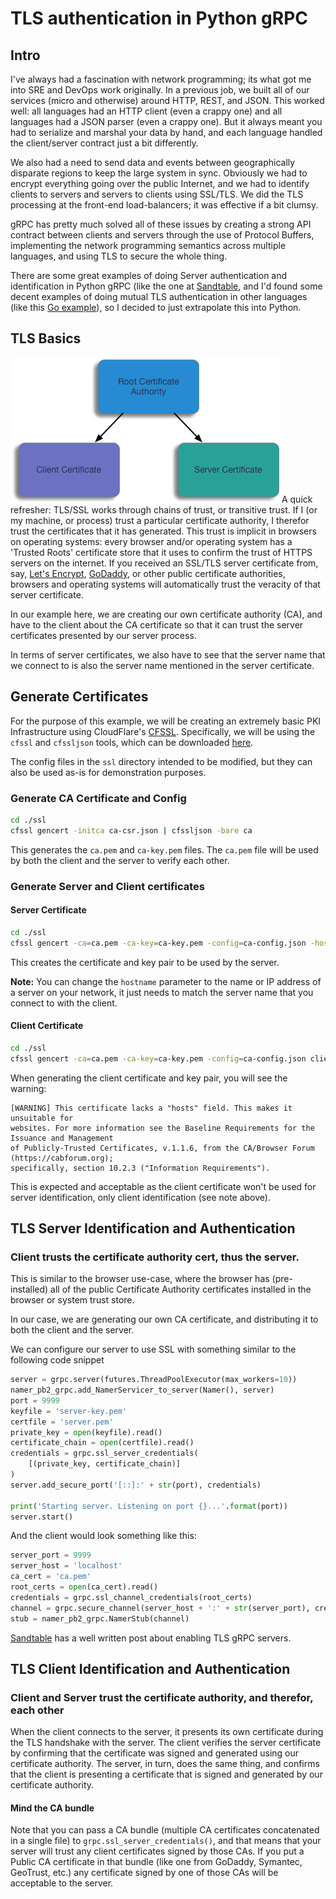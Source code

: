 # TLS authentication in Python gRPC

## Intro

I've always had a fascination with network programming; its what got me into SRE and DevOps work originally. In a previous job, we built all of our services (micro and otherwise) around HTTP, REST, and JSON. This worked well: all languages had an HTTP client (even a crappy one) and all languages had a JSON parser (even a crappy one). But it always meant you had to serialize and marshal your data by hand, and each language handled the client/server contract just a bit differently.

We also had a need to send data and events between geographically disparate regions to keep the large system in sync. Obviously we had to encrypt everything going over the public Internet, and we had to identify clients to servers and servers to clients using SSL/TLS. We did the TLS processing at the front-end load-balancers; it was effective if a bit clumsy.

gRPC has pretty much solved all of these issues by creating a strong API contract between clients and servers through the use of Protocol Buffers, implementing the network programming semantics across multiple languages, and using TLS to secure the whole thing.

There are some great examples of doing Server authentication and identification in Python gRPC (like the one at [Sandtable](https://www.sandtable.com/using-ssl-with-grpc-in-python/), and I'd found some decent examples of doing mutual TLS authentication in other languages (like this [Go example](https://bbengfort.github.io/programmer/2017/03/03/secure-grpc.html)), so I decided to just extrapolate this into Python.

## TLS Basics

![Basic Certificate Hierarchy](resources/certificate-hierarchy-basic.png)
A quick refresher: TLS/SSL works through chains of trust, or transitive trust. If I (or my machine, or process) trust a particular certificate authority, I therefor trust the certificates that it has generated. This trust is implicit in browsers on operating systems: every browser and/or operating system has a 'Trusted Roots' certificate store that it uses to confirm the trust of HTTPS servers on the internet.  If you received an SSL/TLS server certificate from, say, [Let's Encrypt](https://letsencrypt.org), [GoDaddy](https://godaddy.com), or other public certificate authorities, browsers and operating systems will automatically trust the veracity of that server certificate.

In our example here, we are creating our own certificate authority (CA), and have to the client about the CA certificate so that it can trust the server certificates presented by our server process.

In terms of server certificates, we also have to see that the server name that we connect to is also the server name mentioned in the server certificate.

## Generate Certificates

For the purpose of this example, we will be creating an extremely basic PKI Infrastructure using CloudFlare's [CFSSL](https://cfssl.org). Specifically, we will be using the `cfssl` and `cfssljson` tools, which can be downloaded [here](https://pkg.cfssl.org).

The config files in the `ssl` directory intended to be modified, but they can also be used as-is for demonstration purposes.

### Generate CA Certificate and Config

```sh
cd ./ssl
cfssl gencert -initca ca-csr.json | cfssljson -bare ca
```

This generates the `ca.pem` and `ca-key.pem` files. The `ca.pem` file will be used by both the client and the server to verify each other.

### Generate Server and Client certificates

#### Server Certificate

```sh
cd ./ssl
cfssl gencert -ca=ca.pem -ca-key=ca-key.pem -config=ca-config.json -hostname='127.0.0.1,localhost' server-csr.json | cfssljson -bare server
```

This creates the certificate and key pair to be used by the server.

**Note:** You can change the `hostname` parameter to the name or IP address of a server on your network, it just needs to match the server name that you connect to with the client.

#### Client Certificate

```sh
cd ./ssl
cfssl gencert -ca=ca.pem -ca-key=ca-key.pem -config=ca-config.json client-csr.json | cfssljson -bare client
```

When generating the client certificate and key pair, you will see the warning:

```
[WARNING] This certificate lacks a "hosts" field. This makes it unsuitable for
websites. For more information see the Baseline Requirements for the Issuance and Management
of Publicly-Trusted Certificates, v.1.1.6, from the CA/Browser Forum (https://cabforum.org);
specifically, section 10.2.3 ("Information Requirements").
```

This is expected and acceptable as the client certificate won't be used for server identification, only client identification (see note above).

## TLS Server Identification and Authentication

### Client trusts the certificate authority cert, thus the server.

This is similar to the browser use-case, where the browser has (pre-installed) all of the public Certificate Authority certificates installed in the browser or system trust store.

In our case, we are generating our own CA certificate, and distributing it to both the client and the server.

We can configure our server to use SSL with something similar to the following code snippet

```python
server = grpc.server(futures.ThreadPoolExecutor(max_workers=10))
namer_pb2_grpc.add_NamerServicer_to_server(Namer(), server)
port = 9999
keyfile = 'server-key.pem'
certfile = 'server.pem'
private_key = open(keyfile).read()
certificate_chain = open(certfile).read()
credentials = grpc.ssl_server_credentials(
    [(private_key, certificate_chain)]
)
server.add_secure_port('[::]:' + str(port), credentials)

print('Starting server. Listening on port {}...'.format(port))
server.start()
```

And the client would look something like this:

```python
server_port = 9999
server_host = 'localhost'
ca_cert = 'ca.pem'
root_certs = open(ca_cert).read()
credentials = grpc.ssl_channel_credentials(root_certs)
channel = grpc.secure_channel(server_host + ':' + str(server_port), credentials)
stub = namer_pb2_grpc.NamerStub(channel)
```

[Sandtable](https://www.sandtable.com/using-ssl-with-grpc-in-python/) has a well written post about enabling TLS gRPC servers.

## TLS Client Identification and Authentication

### Client and Server trust the certificate authority, and therefor, each other

When the client connects to the server, it presents its own certificate during the TLS handshake with the server. The client verifies the server certificate by confirming that the certificate was signed and generated using our certificate authority. The server, in turn, does the same thing, and confirms that the client is presenting a certificate that is signed and generated by our certificate authority.

#### Mind the CA bundle

Note that you can pass a CA bundle (multiple CA certificates concatenated in a single file) to `grpc.ssl_server_credentials()`, and that means that your server will trust any client certificates signed by those CAs. If you put a Public CA certificate in that bundle (like one from GoDaddy, Symantec, GeoTrust, etc.) any certificate signed by one of those CAs will be acceptable to the server.
